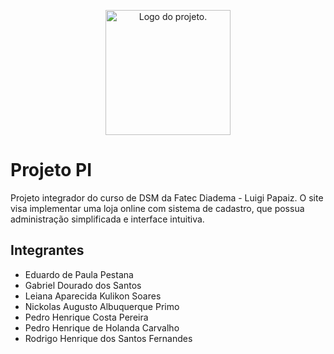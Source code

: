 <p align="center">
  <picture>
    <source media="(prefers-color-scheme: dark)" srcset="img/logob.png" width="200px">
    <source media="(prefers-color-scheme: light)" srcset="img/logoa.png" width="200px">
    <img alt="Logo do projeto.">
  </picture>
</p>


# Projeto PI
Projeto integrador do curso de DSM da Fatec Diadema - Luigi Papaiz. O site visa implementar uma loja online com sistema de cadastro, que possua administração simplificada e interface intuitiva.

## Integrantes
- Eduardo de Paula Pestana
- Gabriel Dourado dos Santos
- Leiana Aparecida Kulikon Soares
- Nickolas Augusto Albuquerque Primo
- Pedro Henrique Costa Pereira
- Pedro Henrique de Holanda Carvalho
- Rodrigo Henrique dos Santos Fernandes
